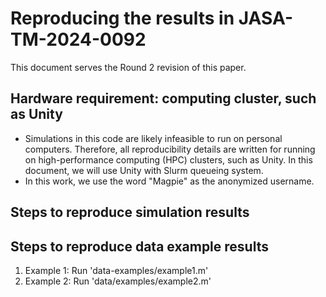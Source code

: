 # Reproducing the results in JASA-TM-2024-0092

This document serves the Round 2 revision of this paper.


## Hardware requirement:  computing cluster, such as Unity
* Simulations in this code are likely infeasible to run on personal computers.  Therefore, all reproducibility details are written for running on high-performance computing (HPC) clusters, such as Unity.  In this document, we will use Unity with Slurm queueing system.
* In this work, we use the word "Magpie" as the anonymized username.



## Steps to reproduce simulation results




## Steps to reproduce data example results

1. Example 1: Run 'data-examples/example1.m'</li>
2. Example 2: Run 'data/examples/example2.m'</li>




